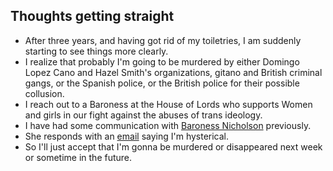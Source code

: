 ## Thoughts getting straight

- After three years, and having got rid of my toiletries, I am suddenly starting to see things more clearly.
- I realize that probably I'm going to be murdered by either Domingo Lopez Cano and Hazel Smith's organizations, gitano and British criminal gangs, or the Spanish police, or the British police for their possible collusion.
- I reach out to a Baroness at the House of Lords who supports Women and girls in our fight against the abuses of trans ideology.
- I have had some communication with [Baroness Nicholson](https://en.wikipedia.org/wiki/Emma_Nicholson,_Baroness_Nicholson_of_Winterbourne) previously.
- She responds with an [email](../../content/documents/emails/the%20witch%20must%20drown-3-6.pdf) saying I'm hysterical.
- So I'll just accept that I'm gonna be murdered or disappeared next week or sometime in the future.

